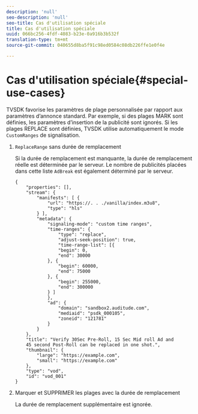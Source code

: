```yaml
---
description: 'null'
seo-description: 'null'
seo-title: Cas d'utilisation spéciale
title: Cas d'utilisation spéciale
uuid: 066bc256-4fdf-4083-b23e-0a916b3b532f
translation-type: tm+mt
source-git-commit: 040655d8ba5f91c98ed0584c08db226ffe1e0f4e

---
```



# Cas d&#39;utilisation spéciale{#special-use-cases}

TVSDK favorise les paramètres de plage personnalisée par rapport aux paramètres d’annonce standard. Par exemple, si des plages MARK sont définies, les paramètres d’insertion de la publicité sont ignorés. Si les plages REPLACE sont définies, TVSDK utilise automatiquement le mode `CustomRanges` de signalisation.

1. `ReplaceRange` sans durée de remplacement

   Si la durée de remplacement est manquante, la durée de remplacement réelle est déterminée par le serveur. Le nombre de publicités placées dans cette liste `AdBreak` est également déterminé par le serveur.

   ```
   {
       "properties": [],
       "stream": {
           "manifests": [ {
               "url": "https://. . ./vanilla/index.m3u8",
               "type": "hls"
           } ],
           "metadata": {
               "signaling-mode": "custom time ranges",
               "time-ranges": {
                   "type": "replace",
                   "adjust-seek-position": true,
                   "time-range-list": [{
                   "begin": 0,
                   "end": 30000
               }, {
                   "begin": 60000,
                   "end": 75000
               }, {
                   "begin": 255000,
                   "end": 300000
               } ]
               },
               "ad": {             
                   "domain": "sandbox2.auditude.com",
                   "mediaid": "psdk_000105",
                   "zoneid": "121781"
               }     
           }
       },
       "title": "Verify 30Sec Pre-Roll, 15 Sec Mid roll Ad and 
       45 second Post-Roll can be replaced in one shot.",
       "thumbnail": {
           "large": "https://example.com",
           "small": "https://example.com"
       },
       "type": "vod",
       "id": "vod_001"
   }
   ```

1. Marquer et SUPPRIMER les plages avec la durée de remplacement

   La durée de remplacement supplémentaire est ignorée.
